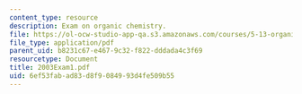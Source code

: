 ```yaml
---
content_type: resource
description: Exam on organic chemistry.
file: https://ol-ocw-studio-app-qa.s3.amazonaws.com/courses/5-13-organic-chemistry-ii-fall-2003/6ef53fabad83d8f9084993d4fe509b55_2003Exam1.pdf
file_type: application/pdf
parent_uid: b8231c67-e467-9c32-f822-dddada4c3f69
resourcetype: Document
title: 2003Exam1.pdf
uid: 6ef53fab-ad83-d8f9-0849-93d4fe509b55
---
```

